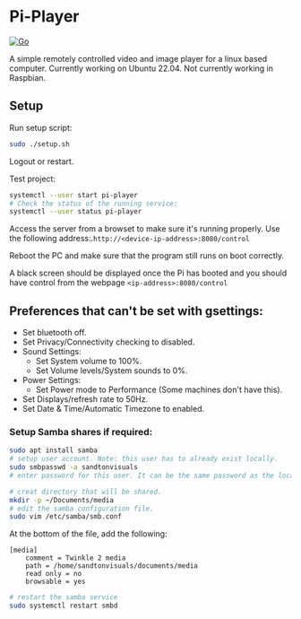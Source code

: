 # Pi-Player

[![Go](https://github.com/17xande/pi-player/actions/workflows/build.yml/badge.svg)](https://github.com/17xande/pi-player/actions/workflows/build.yml)

A simple remotely controlled video and image player for a linux based computer. Currently working on Ubuntu 22.04. Not currently working in Raspbian.

## Setup
Run setup script:
```bash
sudo ./setup.sh
```

Logout or restart.

Test project:
```bash
systemctl --user start pi-player
# Check the status of the running service:
systemctl --user status pi-player
```

Access the server from a browset to make sure it's running properly. Use the following address:.`http://<device-ip-address>:8080/control`

Reboot the PC and make sure that the program still runs on boot correctly.

A black screen should be displayed once the Pi has booted and you should have control from the webpage `<ip-address>:8080/control`

## Preferences that can't be set with gsettings:
- Set bluetooth off.
- Set Privacy/Connectivity checking to disabled.
- Sound Settings:
  - Set System volume to 100%.
  - Set Volume levels/System sounds to 0%.
- Power Settings:
  - Set Power mode to Performance (Some machines don't have this).
- Set Displays/refresh rate to 50Hz.
- Set Date & Time/Automatic Timezone to enabled.

### Setup Samba shares if required:
```bash
sudo apt install samba
# setup user account. Note: this user has to already exist locally.
sudo smbpasswd -a sandtonvisuals
# enter password for this user. It can be the same password as the local user.

# creat directory that will be shared.
mkdir -p ~/Documents/media
# edit the samba configuration file.
sudo vim /etc/samba/smb.conf
```

At the bottom of the file, add the following:
```samba
[media]
    comment = Twinkle 2 media
    path = /home/sandtonvisuals/documents/media
    read only = no
    browsable = yes
```
```bash
# restart the samba service
sudo systemctl restart smbd
```

